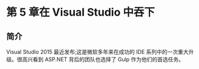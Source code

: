 # 第 5 章在 Visual Studio 中吞下

## 简介

Visual Studio 2015 最近发布;这是微软多年来在成功的 IDE 系列中的一次重大升级。很高兴看到 ASP.NET 背后的团队也选择了 Gulp 作为他们的首选任务。